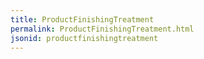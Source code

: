 ```yaml
---
title: ProductFinishingTreatment
permalink: ProductFinishingTreatment.html
jsonid: productfinishingtreatment
---
```

